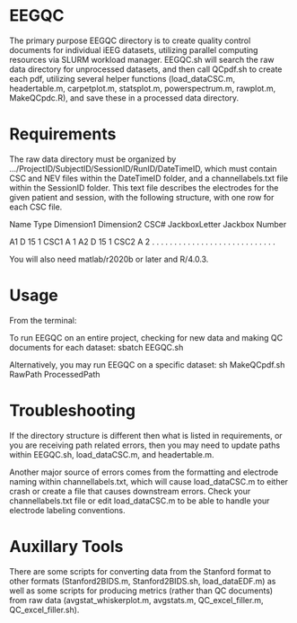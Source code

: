 # EEGQC

The primary purpose EEGQC directory is to create quality control documents for individual iEEG datasets, utilizing parallel computing resources via SLURM workload manager. EEGQC.sh will search the raw data directory for unprocessed datasets, and then call QCpdf.sh to create each pdf, utilizing several helper functions (load_dataCSC.m, headertable.m, carpetplot.m, statsplot.m, powerspectrum.m, rawplot.m, MakeQCpdc.R), and save these in a processed data directory.

# Requirements

The raw data directory must be organized by .../ProjectID/SubjectID/SessionID/RunID/DateTimeID, which must contain CSC and NEV files within the DateTimeID folder, and a channellabels.txt file within the SessionID folder. This text file describes the electrodes for the given patient and session, with the following structure, with one row for each CSC file.

Name Type Dimension1 Dimension2 CSC# JackboxLetter Jackbox Number

A1     D      15           1    CSC1       A              1
A2     D      15           1    CSC2       A              2
.      .       .           .      .        .              .
.      .       .           .      .        .              .
.      .       .           .      .        .              .
.      .       .           .      .        .              .

You will also need matlab/r2020b or later and R/4.0.3.

# Usage
From the terminal:

To run EEGQC on an entire project, checking for new data and making QC documents for each dataset:
sbatch EEGQC.sh

Alternatively, you may run EEGQC on a specific dataset:
sh MakeQCpdf.sh RawPath ProcessedPath

# Troubleshooting
If the directory structure is different then what is listed in requirements, or you are receiving path related errors, then you may need to update paths within EEGQC.sh, load_dataCSC.m, and headertable.m.

Another major source of errors comes from the formatting and electrode naming within channellabels.txt, which will cause load_dataCSC.m to either crash or create a file that causes downstream errors. Check your channellabels.txt file or edit load_dataCSC.m to be able to handle your electrode labeling conventions.

# Auxillary Tools
There are some scripts for converting data from the Stanford format to other formats (Stanford2BIDS.m, Stanford2BIDS.sh, load_dataEDF.m) as well as some scripts for producing metrics (rather than QC documents) from raw data (avgstat_whiskerplot.m, avgstats.m, QC_excel_filler.m, QC_excel_filler.sh).

